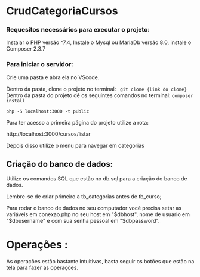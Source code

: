 # CrudCategoriaCursos


### Requesitos necessários para executar o projeto:
Instalar o PHP versão ^7.4,
Instale o Mysql ou MariaDb versão 8.0,
instale o Composer 2.3.7

### Para iniciar o servidor:
Crie uma pasta e abra ela no VScode.

Dentro da pasta, clone o projeto no terminal:
` git clone {link do clone}`
Dentro da pasta do projeto dê os seguintes comandos no terminal:
`composer install`

`php -S localhost:3000 -t public` 

Para ter acesso a primeira página do projeto utilize a rota:

http://localhost:3000/cursos/listar

Depois disso utilize o menu para navegar em categorias



## Criação do banco de dados:
Utilize os comandos SQL que estão no db.sql para a criação do banco de dados.

Lembre-se de criar primeiro a tb_categorias antes de tb_curso;

Para rodar o banco de dados no seu computador você precisa setar as variáveis em conexao.php 
no seu host em "$dbhost", nome de usuario em "$dbusername" e com sua senha pessoal em "$dbpassword".

# Operações :
As operações estão bastante intuitivas, basta seguir os botões que estão na tela para fazer as operações.
